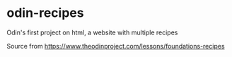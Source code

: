# odin-recipes
Odin's first project on html, a website with multiple recipes

Source from https://www.theodinproject.com/lessons/foundations-recipes
